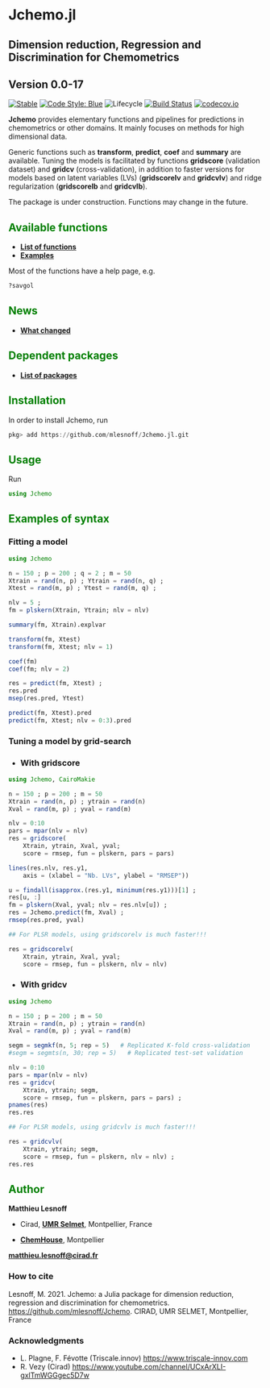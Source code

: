 # Jchemo.jl

## Dimension reduction, Regression and Discrimination for Chemometrics
## <span style="color:grey70"> Version 0.0-17  </span> 

[![Stable](https://img.shields.io/badge/docs-stable-blue.svg)](https://mlesnoff.github.com/Jchemo.jl/docs)
[![Code Style: Blue](https://img.shields.io/badge/code%20style-blue-4495d1.svg)](https://github.com/invenia/BlueStyle)
![Lifecycle](https://img.shields.io/badge/lifecycle-experimental-orange.svg)<!--
![Lifecycle](https://img.shields.io/badge/lifecycle-maturing-blue.svg)
![Lifecycle](https://img.shields.io/badge/lifecycle-stable-green.svg)
![Lifecycle](https://img.shields.io/badge/lifecycle-retired-orange.svg)
![Lifecycle](https://img.shields.io/badge/lifecycle-archived-red.svg)
![Lifecycle](https://img.shields.io/badge/lifecycle-dormant-blue.svg) -->
[![Build Status](https://travis-ci.com/mlesnoff/Jchemo.jl.svg?branch=master)](https://travis-ci.com/mlesnoff/Jchemo.jl)
[![codecov.io](http://codecov.io/github/mlesnoff/Jchemo.jl/coverage.svg?branch=master)](http://codecov.io/github/mlesnoff/Jchemo.jl?branch=master)


**Jchemo** provides elementary functions and pipelines for predictions in chemometrics or other domains. It mainly focuses on methods for high dimensional data. 

Generic functions such as **transform**, **predict**, **coef** and **summary** are available. Tuning the models is facilitated by functions **gridscore** (validation dataset) and **gridcv** (cross-validation), in addition to faster versions for models based on latent variables (LVs) (**gridscorelv** and **gridcvlv**) and ridge regularization (**gridscorelb** and **gridcvlb**).

The package is under construction. Functions may change in the future.

## <span style="color:green"> **Available functions** </span> 

- [**List of functions**](https://github.com/mlesnoff/Jchemo.jl/tree/master/docs/src/functions.md) 
- [**Examples**](https://github.com/mlesnoff/Jchemo.jl/tree/master/docs/src/demos/ex/)

Most of the functions have a help page, e.g.

```julia
?savgol
```

## <span style="color:green"> **News** </span> 

- [**What changed**](https://github.com/mlesnoff/Jchemo.jl/tree/master/docs/src/news.md) 

## <span style="color:green"> **Dependent packages** </span> 

- [**List of packages**](https://github.com/mlesnoff/Jchemo.jl/blob/master/Project.toml) 

## <span style="color:green"> **Installation** </span> 

In order to install Jchemo, run

```julia
pkg> add https://github.com/mlesnoff/Jchemo.jl.git
```

## <span style="color:green"> **Usage** </span>

Run
```julia
using Jchemo
```

## <span style="color:green"> **Examples of syntax** </span> 

### **Fitting a model**

```julia
using Jchemo

n = 150 ; p = 200 ; q = 2 ; m = 50 
Xtrain = rand(n, p) ; Ytrain = rand(n, q) ;
Xtest = rand(m, p) ; Ytest = rand(m, q) ;

nlv = 5 ; 
fm = plskern(Xtrain, Ytrain; nlv = nlv)

summary(fm, Xtrain).explvar

transform(fm, Xtest)
transform(fm, Xtest; nlv = 1)

coef(fm)
coef(fm; nlv = 2)

res = predict(fm, Xtest) ;
res.pred
msep(res.pred, Ytest)

predict(fm, Xtest).pred
predict(fm, Xtest; nlv = 0:3).pred 
```

### **Tuning a model by grid-search** 

- ### With gridscore

```julia
using Jchemo, CairoMakie

n = 150 ; p = 200 ; m = 50 
Xtrain = rand(n, p) ; ytrain = rand(n) 
Xval = rand(m, p) ; yval = rand(m) 

nlv = 0:10 
pars = mpar(nlv = nlv)
res = gridscore(
    Xtrain, ytrain, Xval, yval;
    score = rmsep, fun = plskern, pars = pars) 

lines(res.nlv, res.y1,
    axis = (xlabel = "Nb. LVs", ylabel = "RMSEP"))

u = findall(isapprox.(res.y1, minimum(res.y1)))[1] ;
res[u, :]
fm = plskern(Xval, yval; nlv = res.nlv[u]) ;
res = Jchemo.predict(fm, Xval) ;
rmsep(res.pred, yval)

## For PLSR models, using gridscorelv is much faster!!!

res = gridscorelv(
    Xtrain, ytrain, Xval, yval;
    score = rmsep, fun = plskern, nlv = nlv) 
```

- ### With gridcv

```julia
using Jchemo

n = 150 ; p = 200 ; m = 50 
Xtrain = rand(n, p) ; ytrain = rand(n) 
Xval = rand(m, p) ; yval = rand(m) 

segm = segmkf(n, 5; rep = 5)   # Replicated K-fold cross-validation
#segm = segmts(n, 30; rep = 5)   # Replicated test-set validation

nlv = 0:10 
pars = mpar(nlv = nlv)
res = gridcv(
    Xtrain, ytrain; segm,
    score = rmsep, fun = plskern, pars = pars) ;
pnames(res)
res.res

## For PLSR models, using gridcvlv is much faster!!!

res = gridcvlv(
    Xtrain, ytrain; segm,
    score = rmsep, fun = plskern, nlv = nlv) ;
res.res
```

## <span style="color:green"> **Author** </span> 

**Matthieu Lesnoff**

- Cirad, [**UMR Selmet**](https://umr-selmet.cirad.fr/en), Montpellier, France

- [**ChemHouse**](https://www.chemproject.org/ChemHouse), Montpellier

**matthieu.lesnoff@cirad.fr**

### How to cite

Lesnoff, M. 2021. Jchemo: a Julia package for dimension reduction, regression and discrimination for 
chemometrics. https://github.com/mlesnoff/Jchemo. CIRAD, UMR SELMET, Montpellier, France

### Acknowledgments

- L. Plagne, F. Févotte (Triscale.innov) https://www.triscale-innov.com 
- R. Vezy (Cirad) https://www.youtube.com/channel/UCxArXLI-gxlTmWGGgec5D7w 



